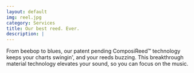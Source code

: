 ```yaml
---
layout: default
img: reel.jpg
category: Services
title: Our best reed. Ever.
description: |
---
```

From beebop to blues, our patent pending ComposiReed™ technology keeps your charts swingin', and your reeds buzzing. This breakthrough material technology elevates your sound, so you can focus on the music.